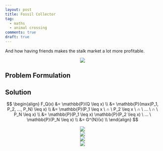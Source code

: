 ```yaml
---
layout: post
title: Fossil Collector
tag:
  - maths
  - animal crossing
comments: true
draft: true
---
```


And how having friends makes the stalk market a lot more profitable.

<div align="center">
  <img src="https://shawenyao.github.io/Photos/Animal Crossing/006.jpg" />
</div>

## Problem Formulation

## Solution

$$
\begin{align}
F_Q(x) 
&= \mathbb{P}(Q \leq x) \\
&= \mathbb{P}(max(P_1, P_2, ..., P_N) \leq x) \\
&= \mathbb{P}(P_1 \leq x \ ∩ \ P_2 \leq x \ ∩ \ ... \ ∩ \ P_N \leq x) \\
&= \mathbb{P}(P_1 \leq x) \mathbb{P}(P_2 \leq x) \ ... \ \mathbb{P}(P_N \leq x) \\
&= G^{N}(x) \\
\end{align}
$$


<div align="center">
  <img src="https://shawenyao.github.io/R/output/animal_crossing/fossils_collector_1.png" />
</div>

<div align="center">
  <img src="https://shawenyao.github.io/R/output/animal_crossing/fossils_collector_2.png" />
</div>

<div align="center">
  <img src="https://shawenyao.github.io/R/output/animal_crossing/fossils_collector_3.png" />
</div>

<div align="center">
  <img src="https://shawenyao.github.io/R/output/animal_crossing/fossils_collector_4.png" />
</div>
